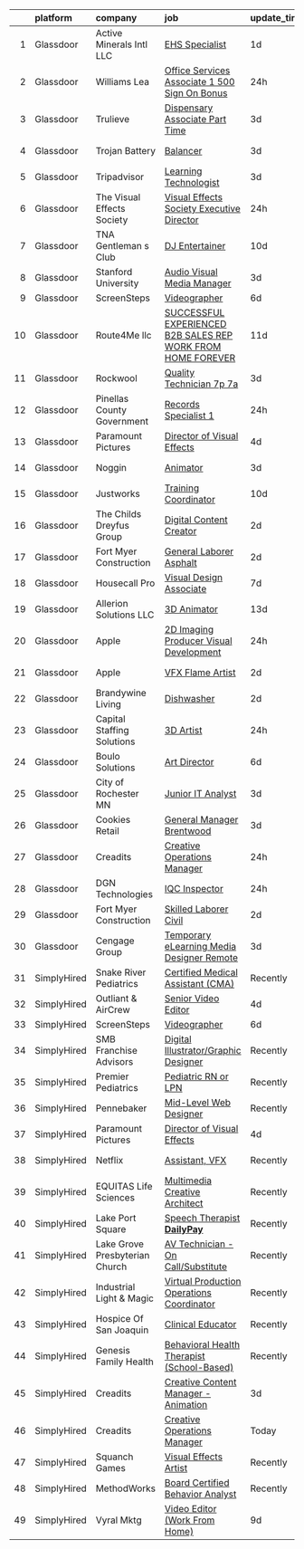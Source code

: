 

|    | platform    | company                        | job                                                                                                                                                                                                                                                                                                                                                                                                                                                                                                                                                                                                                                                                                                                                                                                                                                                                                                                                                                                                                                                                                                                                    | update_time   | location             |
|---:|:------------|:-------------------------------|:---------------------------------------------------------------------------------------------------------------------------------------------------------------------------------------------------------------------------------------------------------------------------------------------------------------------------------------------------------------------------------------------------------------------------------------------------------------------------------------------------------------------------------------------------------------------------------------------------------------------------------------------------------------------------------------------------------------------------------------------------------------------------------------------------------------------------------------------------------------------------------------------------------------------------------------------------------------------------------------------------------------------------------------------------------------------------------------------------------------------------------------|:--------------|:---------------------|
|  1 | Glassdoor   | Active Minerals Intl LLC       | [EHS Specialist](https://www.glassdoor.com/partner/jobListing.htm?pos=104&ao=1110586&s=58&guid=00000182394c7961a44e0fa901ead2c1&src=GD_JOB_AD&t=SR&vt=w&ea=1&cs=1_86661dfa&cb=1658818689798&jobListingId=1008026073647&cpc=444700D72F2ECBCE&jrtk=3-0-1g8skoucakujp801-1g8skoucojfn4800-20e81ff5e2e09e19--6NYlbfkN0D0ff9e8Lfwlpl5zGbQmpn59AL71QmFd7VKOAnfyjZzp5sdngV8WPgYe0dov1m7Y2k9jXwB5719JXqNxmHkEqKE-AJXdFcO7a0mT3tlyQfsNNqYwdMcWcLVxSCtiHmSD8neeegSzrz0JV5Hulkg-c6a_e31kGI_PdPKYd1VMX_QghLeurghqE7dCoJ6vS5UjEfHJi640DJfR7qbXnuSuyfWdJ0KldR7GqNJEjp1WbhMfN9KGmTNpXfztaJl5ldDJAFrG9tzdriFPpn1Zw7cgQx6RwqGyjmehFQR6d-9TpEiB_YExggFPWsnaDgldm35-bozGpe01Yy_RrZudHG71g0637on5X8OeKWAaW-a3FTbF79FSb8JVqjHQo7Dbv94WabIX-4TsiXSKRvBhQKu5DtSYaVrrRyL6OH79UTQb7YR38sBYuY70Mp0fb4vOIFexyCDWWZRQEUxn91q8HWujSU3GmQUcwceeoXAWI5Ub1KuvvylGaKpf4BQ)                                                                                                                                                                                                                                                                                              | 1d            | Aiken, SC            |
|  2 | Glassdoor   | Williams Lea                   | [Office Services Associate    1 500 Sign On Bonus](https://www.glassdoor.com/partner/jobListing.htm?pos=102&ao=1110586&s=58&guid=00000182394c7961a44e0fa901ead2c1&src=GD_JOB_AD&t=SR&vt=w&cs=1_c07309df&cb=1658818689797&jobListingId=1008029568721&cpc=C4A69CCDBB3B9599&jrtk=3-0-1g8skoucakujp801-1g8skoucojfn4800-4d42ee560092afce--6NYlbfkN0Afw57Q_E86u0n5pDRa3a1ggl-5Y7CLs5OS8nOb7Upq0HshX7XhsFt--UHpKLA3rSJY4bu7flmNAXBtwWPGIEZZyFpZQDBzAtdFzBFqn7RVeGSQ7uAtIBOPh4qmyXStVj4OaBim8l1El6lbUo4HFQILLe4HE8lRKA6cdfoVAg5_vrTi7vp4KgKccpe5lcaJ25ODCcwvqemZAYT6A1ZkhZYQHYpemXprwCjrt7zx8hb0xQQvaMRyaaeh8ZTp19yE6LW1oZEHVaJ5HS3ZDX42RmL2wYBx4qCfmLl3CtqDSrFwYAUhWTqSdHeWGxfCpOD_h7c3vtbsTQJgBC-oG9OHRuzWXWkR6pIyVuPr6w_2yO-t8KB_l-KoM_bTyRfel651JgFGcbXEVwTEmWqoelKCkqtRfDCQKfxp03rjmUF6_Y1i45qYjw9DlUg49oSe6Dfl_GGwwtnWlD0I_WZflN7hoqWyrY57vhojrKmiUXFZKmlSJsWBgq7wXAI2xCo6znGAcID6Q7tEoyUhqdYkmyWEzLXC5_fCTliEf1PgFygTKrP3ik-yr_phbe77lgVFa50ZYyTc_ngoHjBDq0yZWpDoVLNOXVOo67oCqOEPnZheeBE1qNl_-oGTqdvMCTHr3PFnpl5UdH5_9QhDoD7CMDgOoZo2-DzDe9CUtokFSTrOIZ6LVE4CUYTXjn5pVe2seTfRMreUraE7U_TmdHC-CepE8AsC0P0ESKxZgusN7a8zNhI_paD1_Hhm57zx) | 24h           | San Jose, CA         |
|  3 | Glassdoor   | Trulieve                       | [Dispensary Associate   Part Time](https://www.glassdoor.com/partner/jobListing.htm?pos=112&ao=1136043&s=58&guid=00000182394c7961a44e0fa901ead2c1&src=GD_JOB_AD&t=SR&vt=w&cs=1_6c31703e&cb=1658818689800&jobListingId=1008023384301&jrtk=3-0-1g8skoucakujp801-1g8skoucojfn4800-9edb525c99a75da7-)                                                                                                                                                                                                                                                                                                                                                                                                                                                                                                                                                                                                                                                                                                                                                                                                                                      | 3d            | Inverness, FL        |
|  4 | Glassdoor   | Trojan Battery                 | [Balancer](https://www.glassdoor.com/partner/jobListing.htm?pos=117&ao=1136043&s=58&guid=00000182394c7961a44e0fa901ead2c1&src=GD_JOB_AD&t=SR&vt=w&cs=1_05d1f6e7&cb=1658818689801&jobListingId=1008023505342&jrtk=3-0-1g8skoucakujp801-1g8skoucojfn4800-939ce115ece5838c-)                                                                                                                                                                                                                                                                                                                                                                                                                                                                                                                                                                                                                                                                                                                                                                                                                                                              | 3d            | Santa Fe Springs, CA |
|  5 | Glassdoor   | Tripadvisor                    | [Learning Technologist](https://www.glassdoor.com/partner/jobListing.htm?pos=130&ao=1136043&s=58&guid=00000182394c7961a44e0fa901ead2c1&src=GD_JOB_AD&t=SR&vt=w&ea=1&cs=1_e687531b&cb=1658818689804&jobListingId=1008022272347&jrtk=3-0-1g8skoucakujp801-1g8skoucojfn4800-22222cc392a1db47-)                                                                                                                                                                                                                                                                                                                                                                                                                                                                                                                                                                                                                                                                                                                                                                                                                                            | 3d            | Needham, MA          |
|  6 | Glassdoor   | The Visual Effects Society     | [Visual Effects Society   Executive Director](https://www.glassdoor.com/partner/jobListing.htm?pos=101&ao=1110586&s=58&guid=00000182394c7961a44e0fa901ead2c1&src=GD_JOB_AD&t=SR&vt=w&ea=1&cs=1_d24c5de6&cb=1658818689797&jobListingId=1008028644135&cpc=48B9F4758953335C&jrtk=3-0-1g8skoucakujp801-1g8skoucojfn4800-86c44c743498392b--6NYlbfkN0ArJayimSjQBR4doNII-ykQ8iGiB_i5ozv-tIi56YiLCDSS9YH2DmZeWeuFut6rm5Sn9gO4r5v8laG6GwzUpeKR0F-NdYK7_zB0qQsN-h2HfWJtdGUUXrLdY8spRrZw2OiLkAOng8I6iFq7AhvUo2Y8NBfREVbEgx4Pu882IbEyRDGolLHUL8DOnTpIgZ38KWKcDZW6OYcaH9RDIWWeQOkkP1ftP7pvwkFrDdwcW_rPxMlI0njuZ3FRfUrTXhOiK6J3JEg_qfFGlRdnn2Y37ztcyTJ7aDmG_CrnEjkfeaNYi576w9YGJyYfVRshK9nF90yD-QQiEbM-WrWN42jVPjpW8RbPzxdJmfc2y2JvcnAs5b5Xn-FTotx3FkDXilLUaqDxK-oxKsCuRp5anTTIqYzbJ5AaUkAuJP61ZjpCTFG0XprwnQbdh28fVul5iSdwyxiYWvlUZPK05ZMlT2ePUHqx10emX-XUL91Pn4Af44UfwqO7pnd9Q6b6dY6dzXTa0WY%3D)                                                                                                                                                                                                                                                   | 24h           | Sherman Oaks, CA     |
|  7 | Glassdoor   | TNA Gentleman s Club           | [DJ Entertainer](https://www.glassdoor.com/partner/jobListing.htm?pos=125&ao=1136043&s=58&guid=00000182394c7961a44e0fa901ead2c1&src=GD_JOB_AD&t=SR&vt=w&ea=1&cs=1_97f60d4f&cb=1658818689802&jobListingId=1008008558882&jrtk=3-0-1g8skoucakujp801-1g8skoucojfn4800-110ac032f211b078-)                                                                                                                                                                                                                                                                                                                                                                                                                                                                                                                                                                                                                                                                                                                                                                                                                                                   | 10d           | Saint Petersburg, FL |
|  8 | Glassdoor   | Stanford University            | [Audio Visual Media Manager](https://www.glassdoor.com/partner/jobListing.htm?pos=113&ao=1136043&s=58&guid=00000182394c7961a44e0fa901ead2c1&src=GD_JOB_AD&t=SR&vt=w&cs=1_c981645c&cb=1658818689800&jobListingId=1008023429373&jrtk=3-0-1g8skoucakujp801-1g8skoucojfn4800-348c0f9b4d71e273-)                                                                                                                                                                                                                                                                                                                                                                                                                                                                                                                                                                                                                                                                                                                                                                                                                                            | 3d            | Stanford, CA         |
|  9 | Glassdoor   | ScreenSteps                    | [Videographer](https://www.glassdoor.com/partner/jobListing.htm?pos=118&ao=1136043&s=58&guid=00000182394c7961a44e0fa901ead2c1&src=GD_JOB_AD&t=SR&vt=w&ea=1&cs=1_0aec3202&cb=1658818689801&jobListingId=1008014611688&jrtk=3-0-1g8skoucakujp801-1g8skoucojfn4800-d8a11337bbf547da-)                                                                                                                                                                                                                                                                                                                                                                                                                                                                                                                                                                                                                                                                                                                                                                                                                                                     | 6d            | Remote               |
| 10 | Glassdoor   | Route4Me llc                   | [SUCCESSFUL EXPERIENCED B2B SALES REP   WORK FROM HOME FOREVER](https://www.glassdoor.com/partner/jobListing.htm?pos=108&ao=1136043&s=58&guid=00000182394c7961a44e0fa901ead2c1&src=GD_JOB_AD&t=SR&vt=w&ea=1&cs=1_64ae0e2d&cb=1658818689798&jobListingId=1008005068496&jrtk=3-0-1g8skoucakujp801-1g8skoucojfn4800-de78fbbd6d74599e-)                                                                                                                                                                                                                                                                                                                                                                                                                                                                                                                                                                                                                                                                                                                                                                                                    | 11d           | Remote               |
| 11 | Glassdoor   | Rockwool                       | [Quality Technician 7p 7a](https://www.glassdoor.com/partner/jobListing.htm?pos=122&ao=1136043&s=58&guid=00000182394c7961a44e0fa901ead2c1&src=GD_JOB_AD&t=SR&vt=w&ea=1&cs=1_21eae7f8&cb=1658818689802&jobListingId=1008022953844&jrtk=3-0-1g8skoucakujp801-1g8skoucojfn4800-499994b7c2c2f1dc-)                                                                                                                                                                                                                                                                                                                                                                                                                                                                                                                                                                                                                                                                                                                                                                                                                                         | 3d            | Byhalia, MS          |
| 12 | Glassdoor   | Pinellas County Government     | [Records Specialist 1](https://www.glassdoor.com/partner/jobListing.htm?pos=120&ao=1136043&s=58&guid=00000182394c7961a44e0fa901ead2c1&src=GD_JOB_AD&t=SR&vt=w&cs=1_70d16fc6&cb=1658818689801&jobListingId=1008028692219&jrtk=3-0-1g8skoucakujp801-1g8skoucojfn4800-dfe03aa889c1e1ed-)                                                                                                                                                                                                                                                                                                                                                                                                                                                                                                                                                                                                                                                                                                                                                                                                                                                  | 24h           | Clearwater, FL       |
| 13 | Glassdoor   | Paramount Pictures             | [Director of Visual Effects](https://www.glassdoor.com/partner/jobListing.htm?pos=107&ao=1136043&s=58&guid=00000182394c7961a44e0fa901ead2c1&src=GD_JOB_AD&t=SR&vt=w&cs=1_9714e0ef&cb=1658818689798&jobListingId=1008020936051&jrtk=3-0-1g8skoucakujp801-1g8skoucojfn4800-63f1e3dea8262769-)                                                                                                                                                                                                                                                                                                                                                                                                                                                                                                                                                                                                                                                                                                                                                                                                                                            | 4d            | Los Angeles, CA      |
| 14 | Glassdoor   | Noggin                         | [Animator](https://www.glassdoor.com/partner/jobListing.htm?pos=124&ao=1136043&s=58&guid=00000182394c7961a44e0fa901ead2c1&src=GD_JOB_AD&t=SR&vt=w&cs=1_a12a51f0&cb=1658818689802&jobListingId=1008023062417&jrtk=3-0-1g8skoucakujp801-1g8skoucojfn4800-dd1abdc00489001e-)                                                                                                                                                                                                                                                                                                                                                                                                                                                                                                                                                                                                                                                                                                                                                                                                                                                              | 3d            | New York, NY         |
| 15 | Glassdoor   | Justworks                      | [Training Coordinator](https://www.glassdoor.com/partner/jobListing.htm?pos=115&ao=1136043&s=58&guid=00000182394c7961a44e0fa901ead2c1&src=GD_JOB_AD&t=SR&vt=w&ea=1&cs=1_40d59585&cb=1658818689800&jobListingId=1008008180814&jrtk=3-0-1g8skoucakujp801-1g8skoucojfn4800-bd9750ddd259bc2c-)                                                                                                                                                                                                                                                                                                                                                                                                                                                                                                                                                                                                                                                                                                                                                                                                                                             | 10d           | New York, NY         |
| 16 | Glassdoor   | The Childs Dreyfus Group       | [Digital Content Creator](https://www.glassdoor.com/partner/jobListing.htm?pos=127&ao=1136043&s=58&guid=00000182394c7961a44e0fa901ead2c1&src=GD_JOB_AD&t=SR&vt=w&ea=1&cs=1_bdeaaa77&cb=1658818689804&jobListingId=1008024673309&jrtk=3-0-1g8skoucakujp801-1g8skoucojfn4800-18d938b8ca50e195-)                                                                                                                                                                                                                                                                                                                                                                                                                                                                                                                                                                                                                                                                                                                                                                                                                                          | 2d            | Remote               |
| 17 | Glassdoor   | Fort Myer Construction         | [General Laborer  Asphalt](https://www.glassdoor.com/partner/jobListing.htm?pos=116&ao=1136043&s=58&guid=00000182394c7961a44e0fa901ead2c1&src=GD_JOB_AD&t=SR&vt=w&ea=1&cs=1_a12a1088&cb=1658818689801&jobListingId=1008024278697&jrtk=3-0-1g8skoucakujp801-1g8skoucojfn4800-f609a3b56d14ff6d-)                                                                                                                                                                                                                                                                                                                                                                                                                                                                                                                                                                                                                                                                                                                                                                                                                                         | 2d            | Washington, DC       |
| 18 | Glassdoor   | Housecall Pro                  | [Visual Design Associate](https://www.glassdoor.com/partner/jobListing.htm?pos=123&ao=1136043&s=58&guid=00000182394c7961a44e0fa901ead2c1&src=GD_JOB_AD&t=SR&vt=w&ea=1&cs=1_fee40ac6&cb=1658818689802&jobListingId=1008012945616&jrtk=3-0-1g8skoucakujp801-1g8skoucojfn4800-f59e599094aa1d38-)                                                                                                                                                                                                                                                                                                                                                                                                                                                                                                                                                                                                                                                                                                                                                                                                                                          | 7d            | Denver, CO           |
| 19 | Glassdoor   | Allerion Solutions LLC         | [3D Animator](https://www.glassdoor.com/partner/jobListing.htm?pos=114&ao=1136043&s=58&guid=00000182394c7961a44e0fa901ead2c1&src=GD_JOB_AD&t=SR&vt=w&ea=1&cs=1_e884cfae&cb=1658818689800&jobListingId=1008001263673&jrtk=3-0-1g8skoucakujp801-1g8skoucojfn4800-ed59265719d84302-)                                                                                                                                                                                                                                                                                                                                                                                                                                                                                                                                                                                                                                                                                                                                                                                                                                                      | 13d           | Remote               |
| 20 | Glassdoor   | Apple                          | [2D Imaging Producer  Visual Development](https://www.glassdoor.com/partner/jobListing.htm?pos=106&ao=1136043&s=58&guid=00000182394c7961a44e0fa901ead2c1&src=GD_JOB_AD&t=SR&vt=w&cs=1_9051dbf3&cb=1658818689797&jobListingId=1008027446724&jrtk=3-0-1g8skoucakujp801-1g8skoucojfn4800-7b1049b3b4033b54-)                                                                                                                                                                                                                                                                                                                                                                                                                                                                                                                                                                                                                                                                                                                                                                                                                               | 24h           | Cupertino, CA        |
| 21 | Glassdoor   | Apple                          | [VFX Flame Artist](https://www.glassdoor.com/partner/jobListing.htm?pos=129&ao=1136043&s=58&guid=00000182394c7961a44e0fa901ead2c1&src=GD_JOB_AD&t=SR&vt=w&cs=1_aa07bdd6&cb=1658818689804&jobListingId=1008024328946&jrtk=3-0-1g8skoucakujp801-1g8skoucojfn4800-7e065681c5aac33a-)                                                                                                                                                                                                                                                                                                                                                                                                                                                                                                                                                                                                                                                                                                                                                                                                                                                      | 2d            | Cupertino, CA        |
| 22 | Glassdoor   | Brandywine Living              | [Dishwasher](https://www.glassdoor.com/partner/jobListing.htm?pos=128&ao=1136043&s=58&guid=00000182394c7961a44e0fa901ead2c1&src=GD_JOB_AD&t=SR&vt=w&cs=1_3e46bfd7&cb=1658818689804&jobListingId=1008024360418&jrtk=3-0-1g8skoucakujp801-1g8skoucojfn4800-368f5fc387b031f7-)                                                                                                                                                                                                                                                                                                                                                                                                                                                                                                                                                                                                                                                                                                                                                                                                                                                            | 2d            | Rehoboth Beach, DE   |
| 23 | Glassdoor   | Capital Staffing Solutions     | [3D Artist](https://www.glassdoor.com/partner/jobListing.htm?pos=105&ao=1110586&s=58&guid=00000182394c7961a44e0fa901ead2c1&src=GD_JOB_AD&t=SR&vt=w&ea=1&cs=1_33efdaf2&cb=1658818689798&jobListingId=1008027570304&cpc=3BA4CE39D5B5DEF5&jrtk=3-0-1g8skoucakujp801-1g8skoucojfn4800-d1a03a96132127b3--6NYlbfkN0AHXq2vAVwR3IH7wgnTMdWCa3HguypIXx0DFudX-u0zu6XSU0N9gDGCMsnO9yvyAfMRgkb9H8PfU8Zz8SZLt0EDLFt_bjA9AS2mqv9lCJmYnRrcIcMYU6amTrTHaakW-N1jFqhEY_sZru6vhOP6VgDnIdjUGni35IgYFMtaAHj-2pjIku1I5XSufOiXY4K6D6OVECoW8YOIu2XtceMkO5uZjJuk6H72VTpalDfMBl_QiLngeQyedYeAAzPUSktQa6HByvuaqPOq4y8OWYyb-ZOSqpvlikS4tECTYxr5CogIHTjGzceG41OViY-ooh7gMttwY8MnWUTAlTfq-VA2xcNJITZTb4aBRMZN_2GRzITeUfOIuRTmoCRWxTDZylTSvxE7rSuDMwXv_v6qojiSHs2o64K3Zez_QKOhiy1TFGVsF39YAfNKmfzu4WSIoDU2l4i9PEEyjpOkLDsbJL5PGQBjQvsGqjgYLry_umkdR_xVx9Ofku5nOqDwcvmFKRSSnttpBkTfVDIH1_-6N4VT8Mz7)                                                                                                                                                                                                                                                                   | 24h           | Burlingame, CA       |
| 24 | Glassdoor   | Boulo Solutions                | [Art Director](https://www.glassdoor.com/partner/jobListing.htm?pos=103&ao=1110586&s=58&guid=00000182394c7961a44e0fa901ead2c1&src=GD_JOB_AD&t=SR&vt=w&ea=1&cs=1_928dd2ab&cb=1658818689797&jobListingId=1008015049216&cpc=FA84DF7EA1EC2398&jrtk=3-0-1g8skoucakujp801-1g8skoucojfn4800-39624967cd298484--6NYlbfkN0D27ridyL1cQZM6mrVFW_EFdxxojA_U9myCx73wBqri-FCJMhMa0-S9wi5SOjRz7GOlXE_VKI0ivGMr2iNwS_dD-xau2yFhbKvU6nVlQpEs0Tx_OlkMiFBVlLBw7kJd2f4gTA97EmJwCa71PCplZPSnq_rVMf6uvsRg2SKrcAshFO8DX4jYqzJnN5rFCP--k6jk3wkskWim2E7kFrbSSHhaBpP_VVT-lKG2-UztQJ63Z9ztagPbyfTVjjDohgjzZ8kfptaAWyrp5EE_Fx3vMgeM-qiN4JdAnS34ZeEfx0nQx9PUqWbuoO8YI9WIrHEULRVkjOKE3dgxwG8KMxnI4k4MpqffCdYN1kbTJrAPzWyJcCx1MaLFkrCL9D4GWHYiEM-iv6N18ULGjROEqYIZ5HIRE7NPLh9ya12YbLeqTuU0cE2sPBJkubk6BbuzDSYLVQpl_poiDOcR6pVzjEYYOpdQeii5l-JjHZ-K3W51EikEN_JvRf-rMwRYlYIq_2i9mnY%3D)                                                                                                                                                                                                                                                                                  | 6d            | Remote               |
| 25 | Glassdoor   | City of Rochester  MN          | [Junior IT Analyst](https://www.glassdoor.com/partner/jobListing.htm?pos=121&ao=1136043&s=58&guid=00000182394c7961a44e0fa901ead2c1&src=GD_JOB_AD&t=SR&vt=w&cs=1_82b29b56&cb=1658818689802&jobListingId=1008023814682&jrtk=3-0-1g8skoucakujp801-1g8skoucojfn4800-f56d565453c3b5d0-)                                                                                                                                                                                                                                                                                                                                                                                                                                                                                                                                                                                                                                                                                                                                                                                                                                                     | 3d            | Rochester, MN        |
| 26 | Glassdoor   | Cookies Retail                 | [General Manager   Brentwood](https://www.glassdoor.com/partner/jobListing.htm?pos=126&ao=1136043&s=58&guid=00000182394c7961a44e0fa901ead2c1&src=GD_JOB_AD&t=SR&vt=w&ea=1&cs=1_a3d0e324&cb=1658818689804&jobListingId=1008022192713&jrtk=3-0-1g8skoucakujp801-1g8skoucojfn4800-9f81990cc11e90d9-)                                                                                                                                                                                                                                                                                                                                                                                                                                                                                                                                                                                                                                                                                                                                                                                                                                      | 3d            | Los Angeles, CA      |
| 27 | Glassdoor   | Creadits                       | [Creative Operations Manager](https://www.glassdoor.com/partner/jobListing.htm?pos=111&ao=1136043&s=58&guid=00000182394c7961a44e0fa901ead2c1&src=GD_JOB_AD&t=SR&vt=w&ea=1&cs=1_13e8f348&cb=1658818689798&jobListingId=1008027260708&jrtk=3-0-1g8skoucakujp801-1g8skoucojfn4800-315bafc6e876d780-)                                                                                                                                                                                                                                                                                                                                                                                                                                                                                                                                                                                                                                                                                                                                                                                                                                      | 24h           | Remote               |
| 28 | Glassdoor   | DGN Technologies               | [IQC Inspector](https://www.glassdoor.com/partner/jobListing.htm?pos=110&ao=1136043&s=58&guid=00000182394c7961a44e0fa901ead2c1&src=GD_JOB_AD&t=SR&vt=w&ea=1&cs=1_b2248e52&cb=1658818689798&jobListingId=1008027575254&jrtk=3-0-1g8skoucakujp801-1g8skoucojfn4800-fe2a3420c01ab498-)                                                                                                                                                                                                                                                                                                                                                                                                                                                                                                                                                                                                                                                                                                                                                                                                                                                    | 24h           | Sunnyvale, CA        |
| 29 | Glassdoor   | Fort Myer Construction         | [Skilled Laborer  Civil](https://www.glassdoor.com/partner/jobListing.htm?pos=119&ao=1136043&s=58&guid=00000182394c7961a44e0fa901ead2c1&src=GD_JOB_AD&t=SR&vt=w&ea=1&cs=1_803d8558&cb=1658818689801&jobListingId=1008024279055&jrtk=3-0-1g8skoucakujp801-1g8skoucojfn4800-8e167a89d9ab0874-)                                                                                                                                                                                                                                                                                                                                                                                                                                                                                                                                                                                                                                                                                                                                                                                                                                           | 2d            | Washington, DC       |
| 30 | Glassdoor   | Cengage Group                  | [Temporary eLearning Media Designer  Remote ](https://www.glassdoor.com/partner/jobListing.htm?pos=109&ao=1136043&s=58&guid=00000182394c7961a44e0fa901ead2c1&src=GD_JOB_AD&t=SR&vt=w&cs=1_657da65c&cb=1658818689798&jobListingId=1008022740182&jrtk=3-0-1g8skoucakujp801-1g8skoucojfn4800-8a99bf06a3c1a759-)                                                                                                                                                                                                                                                                                                                                                                                                                                                                                                                                                                                                                                                                                                                                                                                                                           | 3d            | Temecula, CA         |
| 31 | SimplyHired | Snake River Pediatrics         | [Certified Medical Assistant (CMA)](https://www.simplyhired.com/job/gSIyR7TlJcrcsMsNpVVau8GzXatQvSVZXEynpMF8oB4BS5BYFHHl_Q?q=visual+effects)                                                                                                                                                                                                                                                                                                                                                                                                                                                                                                                                                                                                                                                                                                                                                                                                                                                                                                                                                                                           | Recently      | Ontario, OR          |
| 32 | SimplyHired | Outliant & AirCrew             | [Senior Video Editor](https://www.simplyhired.com/job/sToKL0n2mEBTGwuvwTy8FweE4mKKPoU7y-1rXwuUrHD0qt1df8fURA?q=visual+effects)                                                                                                                                                                                                                                                                                                                                                                                                                                                                                                                                                                                                                                                                                                                                                                                                                                                                                                                                                                                                         | 4d            | Remote               |
| 33 | SimplyHired | ScreenSteps                    | [Videographer](https://www.simplyhired.com/job/fn2EnuHi-kGt1eW8Rr0yzlrY6Ul8m7Eb7ZJQNkAbdS7z41UA7vtaFA?q=visual+effects)                                                                                                                                                                                                                                                                                                                                                                                                                                                                                                                                                                                                                                                                                                                                                                                                                                                                                                                                                                                                                | 6d            | Remote               |
| 34 | SimplyHired | SMB Franchise Advisors         | [Digital Illustrator/Graphic Designer](https://www.simplyhired.com/job/8losub6_ILil13F0GnS6wgsyADSZ3qbqZG9ugB3tD5jYP4yUi78zsA?q=visual+effects)                                                                                                                                                                                                                                                                                                                                                                                                                                                                                                                                                                                                                                                                                                                                                                                                                                                                                                                                                                                        | Recently      | Remote               |
| 35 | SimplyHired | Premier Pediatrics             | [Pediatric RN or LPN](https://www.simplyhired.com/job/hiZO_C2LGc0zns5u0CW-LLnu5Swqdiw0NjSlTtVu9s4UcT5aPRZe1g?q=visual+effects)                                                                                                                                                                                                                                                                                                                                                                                                                                                                                                                                                                                                                                                                                                                                                                                                                                                                                                                                                                                                         | Recently      | Overland Park, KS    |
| 36 | SimplyHired | Pennebaker                     | [Mid-Level Web Designer](https://www.simplyhired.com/job/o_WG7sc4wMUkHKlrblTfwA4-zOmqis_fR14k5Hj_VhuEitAjO-u79g?q=visual+effects)                                                                                                                                                                                                                                                                                                                                                                                                                                                                                                                                                                                                                                                                                                                                                                                                                                                                                                                                                                                                      | Recently      | Remote               |
| 37 | SimplyHired | Paramount Pictures             | [Director of Visual Effects](https://www.simplyhired.com/job/zvkzkC0H2O1lN5WgGBNKEJlYql9QDxP7-GmwB1wVJCRecrYhrEyumg?q=visual+effects)                                                                                                                                                                                                                                                                                                                                                                                                                                                                                                                                                                                                                                                                                                                                                                                                                                                                                                                                                                                                  | 4d            | Los Angeles, CA      |
| 38 | SimplyHired | Netflix                        | [Assistant, VFX](https://www.simplyhired.com/job/YHi7mIFROqeLOpluPbTlNR4OLYp3Qzu5VsJL12ROcVvbUe4pPWIJzg?q=visual+effects)                                                                                                                                                                                                                                                                                                                                                                                                                                                                                                                                                                                                                                                                                                                                                                                                                                                                                                                                                                                                              | Recently      | Los Angeles, CA      |
| 39 | SimplyHired | EQUITAS Life Sciences          | [Multimedia Creative Architect](https://www.simplyhired.com/job/ichTX3k1Ejo7tX1GyCNQsvRJKJYEbv4IqWgcjyZm74n5FB1102LY-Q?q=visual+effects)                                                                                                                                                                                                                                                                                                                                                                                                                                                                                                                                                                                                                                                                                                                                                                                                                                                                                                                                                                                               | Recently      | Essex, VT            |
| 40 | SimplyHired | Lake Port Square               | [Speech Therapist **DailyPay**](https://www.simplyhired.com/job/UnbmGA5ask0d3rqUECA3Vus0b1qHb1rsdbo-W4HeVzi_DQ2TQoAJ7Q?q=visual+effects)                                                                                                                                                                                                                                                                                                                                                                                                                                                                                                                                                                                                                                                                                                                                                                                                                                                                                                                                                                                               | Recently      | Leesburg, FL         |
| 41 | SimplyHired | Lake Grove Presbyterian Church | [AV Technician - On Call/Substitute](https://www.simplyhired.com/job/tb9Lp_96v5nuqnhe0ZYtbeKN6hRlb-jVRHz1dLdsFAKeVM_Axvfv9Q?q=visual+effects)                                                                                                                                                                                                                                                                                                                                                                                                                                                                                                                                                                                                                                                                                                                                                                                                                                                                                                                                                                                          | Recently      | Lake Oswego, OR      |
| 42 | SimplyHired | Industrial Light & Magic       | [Virtual Production Operations Coordinator](https://www.simplyhired.com/job/GoNrd8hJt9uFzdq4BsE8uE5broyUBG7lYHh-w9LEAGBerH_SJJ_H6w?q=visual+effects)                                                                                                                                                                                                                                                                                                                                                                                                                                                                                                                                                                                                                                                                                                                                                                                                                                                                                                                                                                                   | Recently      | San Francisco, CA    |
| 43 | SimplyHired | Hospice Of San Joaquin         | [Clinical Educator](https://www.simplyhired.com/job/7hziJJq_Abz7va3c36eunD_OoAv8b468NzKDZxIjkjdoNIBd2ZIHIA?q=visual+effects)                                                                                                                                                                                                                                                                                                                                                                                                                                                                                                                                                                                                                                                                                                                                                                                                                                                                                                                                                                                                           | Recently      | Stockton, CA         |
| 44 | SimplyHired | Genesis Family Health          | [Behavioral Health Therapist (School-Based)](https://www.simplyhired.com/job/hTgdZsyhTBCdpDrsuGZBwdR4CxKsKBA1zOczyDowxHzP1U6srMahlA?q=visual+effects)                                                                                                                                                                                                                                                                                                                                                                                                                                                                                                                                                                                                                                                                                                                                                                                                                                                                                                                                                                                  | Recently      | Ulysses, KS          |
| 45 | SimplyHired | Creadits                       | [Creative Content Manager - Animation](https://www.simplyhired.com/job/iu8dLea3xmFkjc0fEwjyrXFcUg8DxnPxOncdy7aR6aWKDfE2EtjEcw?q=visual+effects)                                                                                                                                                                                                                                                                                                                                                                                                                                                                                                                                                                                                                                                                                                                                                                                                                                                                                                                                                                                        | 3d            | Remote               |
| 46 | SimplyHired | Creadits                       | [Creative Operations Manager](https://www.simplyhired.com/job/YOq-NurNUl1nwFk-1smF59ez2PfmyJ15sW5Mf-JfCBGYPcjQ-vsz8g?q=visual+effects)                                                                                                                                                                                                                                                                                                                                                                                                                                                                                                                                                                                                                                                                                                                                                                                                                                                                                                                                                                                                 | Today         | Remote +1 location   |
| 47 | SimplyHired | Squanch Games                  | [Visual Effects Artist](https://www.simplyhired.com/job/XFBZYXhOGMowK6hY2cucxuztAOuisUx_6jFEt4cs5Z4wEyRY5kYJxw?q=visual+effects)                                                                                                                                                                                                                                                                                                                                                                                                                                                                                                                                                                                                                                                                                                                                                                                                                                                                                                                                                                                                       | Recently      | Remote               |
| 48 | SimplyHired | MethodWorks                    | [Board Certified Behavior Analyst](https://www.simplyhired.com/job/waBo_4fr9ocI3OA_ESqiA7ISWzJojZp5ZrK-JYrPE2Mc-utbYfKTEw?q=visual+effects)                                                                                                                                                                                                                                                                                                                                                                                                                                                                                                                                                                                                                                                                                                                                                                                                                                                                                                                                                                                            | Recently      | Anchorage, AK        |
| 49 | SimplyHired | Vyral Mktg                     | [Video Editor (Work From Home)](https://www.simplyhired.com/job/dbDfWYWCqltluUqa0IxS1TU9gtv7JSKhoc8y4FBZE0aBwrcOXtgTrg?q=visual+effects)                                                                                                                                                                                                                                                                                                                                                                                                                                                                                                                                                                                                                                                                                                                                                                                                                                                                                                                                                                                               | 9d            | Omaha, NE            |